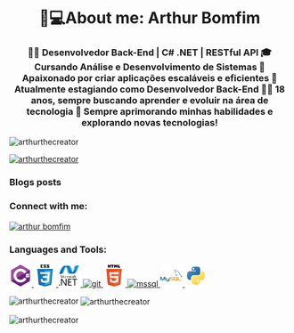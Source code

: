 <h1 align="center">💫💻About me: Arthur Bomfim</h1>
<h3 align="center">👨‍💻 Desenvolvedor Back-End | C# .NET | RESTful API 🎓 Cursando Análise e Desenvolvimento de Sistemas 🚀 Apaixonado por criar aplicações escaláveis e eficientes 💼 Atualmente estagiando como Desenvolvedor Back-End 🧑‍🎓 18 anos, sempre buscando aprender e evoluir na área de tecnologia 📌 Sempre aprimorando minhas habilidades e explorando novas tecnologias!</h3>

<p align="left"> <img src="https://komarev.com/ghpvc/?username=arthurthecreator&label=Profile%20views&color=0e75b6&style=flat" alt="arthurthecreator" /> </p>

<p align="left"> <a href="https://github.com/ryo-ma/github-profile-trophy"><img src="https://github-profile-trophy.vercel.app/?username=arthurthecreator" alt="arthurthecreator" /></a> </p>

### Blogs posts
<!-- BLOG-POST-LIST:START -->
<!-- BLOG-POST-LIST:END -->

<h3 align="left">Connect with me:</h3>
<p align="left">
<a href="https://dev.to/arthur bomfim" target="blank"><img align="center" src="https://raw.githubusercontent.com/rahuldkjain/github-profile-readme-generator/master/src/images/icons/Social/devto.svg" alt="arthur bomfim" height="30" width="40" /></a>
</p>

<h3 align="left">Languages and Tools:</h3>
<p align="left"> <a href="https://www.w3schools.com/cs/" target="_blank" rel="noreferrer"> <img src="https://raw.githubusercontent.com/devicons/devicon/master/icons/csharp/csharp-original.svg" alt="csharp" width="40" height="40"/> </a> <a href="https://www.w3schools.com/css/" target="_blank" rel="noreferrer"> <img src="https://raw.githubusercontent.com/devicons/devicon/master/icons/css3/css3-original-wordmark.svg" alt="css3" width="40" height="40"/> </a> <a href="https://dotnet.microsoft.com/" target="_blank" rel="noreferrer"> <img src="https://raw.githubusercontent.com/devicons/devicon/master/icons/dot-net/dot-net-original-wordmark.svg" alt="dotnet" width="40" height="40"/> </a> <a href="https://git-scm.com/" target="_blank" rel="noreferrer"> <img src="https://www.vectorlogo.zone/logos/git-scm/git-scm-icon.svg" alt="git" width="40" height="40"/> </a> <a href="https://www.w3.org/html/" target="_blank" rel="noreferrer"> <img src="https://raw.githubusercontent.com/devicons/devicon/master/icons/html5/html5-original-wordmark.svg" alt="html5" width="40" height="40"/> </a> <a href="https://www.microsoft.com/en-us/sql-server" target="_blank" rel="noreferrer"> <img src="https://www.svgrepo.com/show/303229/microsoft-sql-server-logo.svg" alt="mssql" width="40" height="40"/> </a> <a href="https://www.mysql.com/" target="_blank" rel="noreferrer"> <img src="https://raw.githubusercontent.com/devicons/devicon/master/icons/mysql/mysql-original-wordmark.svg" alt="mysql" width="40" height="40"/> </a> <a href="https://www.python.org" target="_blank" rel="noreferrer"> <img src="https://raw.githubusercontent.com/devicons/devicon/master/icons/python/python-original.svg" alt="python" width="40" height="40"/> </a> </p>

<p><img align="left" src="https://github-readme-stats.vercel.app/api/top-langs?username=arthurthecreator&show_icons=true&locale=en&layout=compact" alt="arthurthecreator" /></p>

<p>&nbsp;<img align="center" src="https://github-readme-stats.vercel.app/api?username=arthurthecreator&show_icons=true&locale=en" alt="arthurthecreator" /></p>

<p><img align="center" src="https://github-readme-streak-stats.herokuapp.com/?user=arthurthecreator&" alt="arthurthecreator" /></p>
